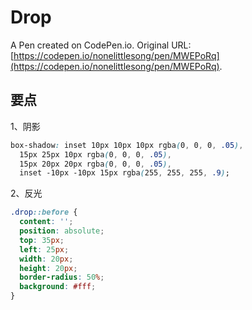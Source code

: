 # Drop

A Pen created on CodePen.io. Original URL: [https://codepen.io/nonelittlesong/pen/MWEPoRq](https://codepen.io/nonelittlesong/pen/MWEPoRq).


## 要点

1、阴影

```css
box-shadow: inset 10px 10px 10px rgba(0, 0, 0, .05),
  15px 25px 10px rgba(0, 0, 0, .05),
  15px 20px 20px rgba(0, 0, 0, .05),
  inset -10px -10px 15px rgba(255, 255, 255, .9);
```

2、反光

```css
.drop::before {
  content: '';
  position: absolute;
  top: 35px;
  left: 25px;
  width: 20px;
  height: 20px;
  border-radius: 50%;
  background: #fff;
}
```
